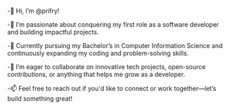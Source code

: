 -👋 Hi, I’m @prifry!

-👀 I’m passionate about conquering my first role as a software developer and building impactful projects.

-🌱 Currently pursuing my Bachelor’s in Computer Information Science and continuously expanding my coding and problem-solving skills.

-💞️ I’m eager to collaborate on innovative tech projects, open-source contributions, or anything that helps me grow as a developer.

-📫 Feel free to reach out if you'd like to connect or work together—let’s build something great!


<!---
prifry/prifry is a ✨ special ✨ repository because its `README.md` (this file) appears on your GitHub profile.
You can click the Preview link to take a look at your changes.
--->
